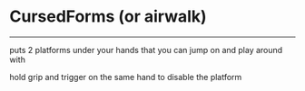 # CursedForms (or airwalk)
-------------------------------------------------------
puts 2 platforms under your hands that you can jump on and play around with

hold grip and trigger on the same hand to disable the platform
